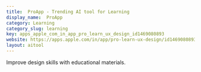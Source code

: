 ```yaml
---
title:  ProApp - Trending AI tool for Learning
display_name:  ProApp
category: Learning
category_slug: learning
key: apps_apple_com_in_app_pro_learn_ux_design_id1469080893
website: https://apps.apple.com/in/app/pro-learn-ux-design/id1469080893
layout: aitool
---
```


Improve design skills with educational materials.

